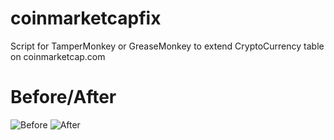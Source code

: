 # coinmarketcapfix
Script for TamperMonkey or GreaseMonkey to extend CryptoCurrency table on coinmarketcap.com


# Before/After
![Before](https://i.imgur.com/QQHKGI4.png)
![After](https://i.imgur.com/I7NMpMq.png)
